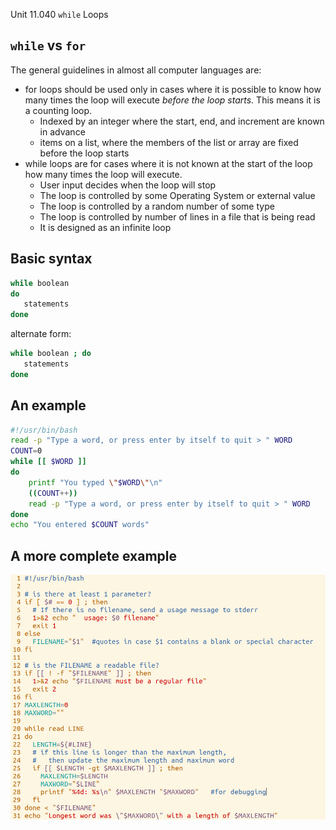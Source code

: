 Unit 11.040 ```while``` Loops

## ```while``` vs ```for```

The general guidelines in almost all computer languages are:

* for loops should be used only in cases where it is possible to know how many times the loop will execute *before the loop starts.*  This means it is a counting loop.
  * Indexed by an integer where the start, end, and increment are known in advance
  * items on a list, where the members of the list or array are fixed before the loop starts
* while loops are for cases where it is not known at the start of the loop how many times the loop will execute.
  * User input decides when the loop will stop
  * The loop is controlled by some Operating System or external value
  * The loop is controlled by a random number of some type
  * The loop is controlled by number of lines in a file that is being read
  * It is designed as an infinite loop

## Basic syntax

```bash
while boolean
do
   statements
done
```
alternate form:

```bash
while boolean ; do
   statements
done
```

## An example

```bash
#!/usr/bin/bash
read -p "Type a word, or press enter by itself to quit > " WORD
COUNT=0
while [[ $WORD ]]
do
    printf "You typed \"$WORD\"\n"
	((COUNT++))
    read -p "Type a word, or press enter by itself to quit > " WORD
done
echo "You entered $COUNT words"
```

## A more complete example

![Counting Loop](images/while.png)